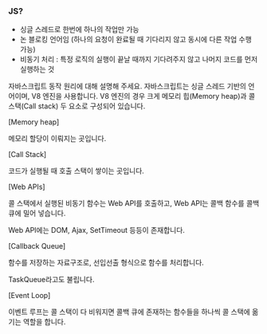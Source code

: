 ### JS?
- 싱글 스레드로 한번에 하나의 작업만 가능
- 논 블로킹 언어임 (하나의 요청이 완료될 때 기다리지 않고 동시에 다른 작업 수행 가능)
- 비동기 처리 : 특정 로직의 실행이 끝날 때까지 기다려주지 않고 나머지 코드를 먼저 실행하는 것

자바스크립트 동작 원리에 대해 설명해 주세요.
자바스크립트는 싱글 스레드 기반의 언어이며, V8 엔진을 사용합니다. V8 엔진의 경우 크게 메모리 힙(Memory heap)과 콜 스택(Call stack) 두 요소로 구성되어 있습니다.

[Memory heap]

메모리 할당이 이뤄지는 곳입니다.

[Call Stack]

코드가 실행될 때 호출 스택이 쌓이는 곳입니다.


[Web APIs]

콜 스택에서 실행된 비동기 함수는 Web API를 호출하고, Web API는 콜백 함수를 콜백 큐에 밀어 넣습니다.

Web API에는 DOM, Ajax, SetTimeout 등등이 존재합니다.


[Callback Queue]

함수를 저장하는 자료구조로, 선입선출 형식으로 함수를 처리합니다.

TaskQueue라고도 불립니다.


[Event Loop]

이벤트 루프는 콜 스택이 다 비워지면 콜백 큐에 존재하는 함수들을 하나씩 콜 스택에 옮기는 역할을 합니다.